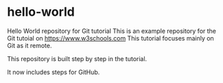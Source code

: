 # hello-world
Hello World repository for Git tutorial
This is an example repository for the Git tutoial on https://www.w3schools.com
This tutorial focuses mainly on Git as it remote.

This repository is built step by step in the tutorial.

It now includes steps for GitHub.